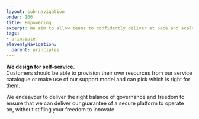 ```yaml
---
layout: sub-navigation
order: 106
title: Empowering
excerpt: We aim to allow teams to confidently deliver at pace and scale.
tags:
- principle
eleventyNavigation:
  parent: principles
---
```

**We design for self-service.** \
Customers should be able to provision their own resources from our service catalogue or make use of our support model and can pick which is right for them.

We endeavour to deliver the right balance of governance and freedom to ensure that we can deliver our guarantee of a secure platform to operate on, without stifling your freedom to innovate
